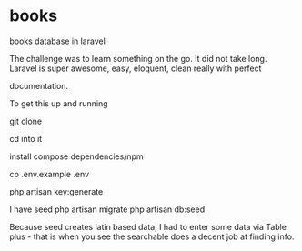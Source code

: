 # books
books database in laravel


The challenge was to learn something on the go. It did not take long. Laravel is super awesome, easy, eloquent, clean really with perfect 

documentation.

To get this up and running 

git clone

cd into it

install compose dependencies/npm

cp .env.example .env

php artisan key:generate

I have seed
php artisan migrate
php artisan db:seed


Because seed creates latin based data, I had to enter some data via Table plus - that is when you see the searchable does a decent job at finding info.
